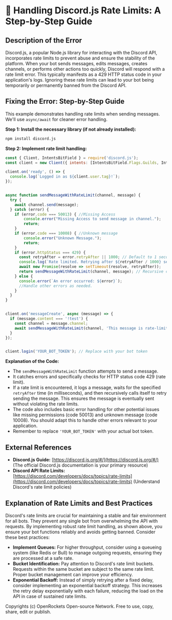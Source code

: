 # 🐞 Handling Discord.js Rate Limits: A Step-by-Step Guide


## Description of the Error

Discord.js, a popular Node.js library for interacting with the Discord API, incorporates rate limits to prevent abuse and ensure the stability of the platform.  When your bot sends messages, edits messages, creates channels, or performs other actions too quickly, Discord will respond with a rate limit error. This typically manifests as a 429 HTTP status code in your application's logs.  Ignoring these rate limits can lead to your bot being temporarily or permanently banned from the Discord API.


## Fixing the Error: Step-by-Step Guide

This example demonstrates handling rate limits when sending messages.  We'll use `async/await` for cleaner error handling.

**Step 1:  Install the necessary library (if not already installed):**

```bash
npm install discord.js
```

**Step 2: Implement rate limit handling:**

```javascript
const { Client, IntentsBitField } = require('discord.js');
const client = new Client({ intents: [IntentsBitField.Flags.Guilds, IntentsBitField.Flags.GuildMessages] }); // Add necessary intents

client.on('ready', () => {
  console.log(`Logged in as ${client.user.tag}!`);
});


async function sendMessageWithRateLimit(channel, message) {
  try {
    await channel.send(message);
  } catch (error) {
    if (error.code === 50013) { //Missing Access
        console.error("Missing Access to send message in channel.");
        return;
    }
    if (error.code === 10008) { //Unknown message
        console.error("Unknown Message.");
        return;
    }
    if (error.httpStatus === 429) {
      const retryAfter = error.retryAfter || 1000; // Default to 1 second if not specified
      console.log(`Rate limited. Retrying after ${retryAfter / 1000} seconds...`);
      await new Promise(resolve => setTimeout(resolve, retryAfter));
      return sendMessageWithRateLimit(channel, message); // Recursive call to retry
    } else {
      console.error(`An error occurred: ${error}`);
      //Handle other errors as needed.
    }
  }
}


client.on('messageCreate', async (message) => {
  if (message.content === '!test') {
    const channel = message.channel;
    await sendMessageWithRateLimit(channel, 'This message is rate-limit safe!');
  }
});


client.login('YOUR_BOT_TOKEN'); // Replace with your bot token
```

**Explanation of the Code:**

* The `sendMessageWithRateLimit` function attempts to send a message.
* It catches errors and specifically checks for HTTP status code 429 (rate limit).
* If a rate limit is encountered, it logs a message, waits for the specified `retryAfter` time (in milliseconds), and then recursively calls itself to retry sending the message.  This ensures the message is eventually sent without violating the rate limits.
*  The code also includes basic error handling for other potential issues like missing permissions (code 50013) and unknown message (code 10008).  You should adapt this to handle other errors relevant to your application.
* Remember to replace `'YOUR_BOT_TOKEN'` with your actual bot token.


## External References

* **Discord.js Guide:** [https://discord.js.org/#/](https://discord.js.org/#/)  (The official Discord.js documentation is your primary resource)
* **Discord API Rate Limits:**  [https://discord.com/developers/docs/topics/rate-limits](https://discord.com/developers/docs/topics/rate-limits) (Understand Discord's rate limit policies)


## Explanation of Rate Limits and Best Practices

Discord's rate limits are crucial for maintaining a stable and fair environment for all bots.  They prevent any single bot from overwhelming the API with requests.  By implementing robust rate limit handling, as shown above, you ensure your bot functions reliably and avoids getting banned.  Consider these best practices:

* **Implement Queues:** For higher throughput, consider using a queueing system (like Redis or Bull) to manage outgoing requests, ensuring they are processed at a safe rate.
* **Bucket Identification:**  Pay attention to Discord's rate limit buckets.  Requests within the same bucket are subject to the same rate limit.  Proper bucket management can improve your efficiency.
* **Exponential Backoff:** Instead of simply retrying after a fixed delay, consider implementing an exponential backoff strategy. This increases the retry delay exponentially with each failure, reducing the load on the API in case of sustained rate limits.


Copyrights (c) OpenRockets Open-source Network. Free to use, copy, share, edit or publish.

